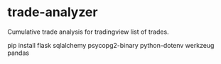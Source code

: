 # trade-analyzer
Cumulative trade analysis for tradingview list of trades. 

pip install flask sqlalchemy psycopg2-binary python-dotenv werkzeug pandas